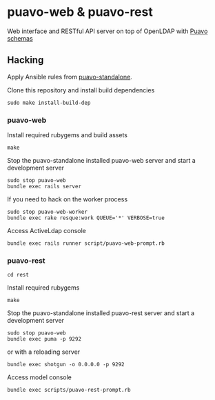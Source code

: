 
# puavo-web & puavo-rest

Web interface and RESTful API server on top of OpenLDAP with [Puavo
schemas](https://github.com/opinsys/puavo-ds)

## Hacking


Apply Ansible rules from [puavo-standalone](https://github.com/opinsys/puavo-standalone).


Clone this repository and install build dependencies

    sudo make install-build-dep

### puavo-web

Install required rubygems and build assets

    make

Stop the puavo-standalone installed puavo-web server and start a development
server

    sudo stop puavo-web
    bundle exec rails server

If you need to hack on the worker process

    sudo stop puavo-web-worker
    bundle exec rake resque:work QUEUE='*' VERBOSE=true

Access ActiveLdap console

    bundle exec rails runner script/puavo-web-prompt.rb

### puavo-rest

    cd rest

Install required rubygems

    make

Stop the puavo-standalone installed puavo-rest server and start a development
server

    sudo stop puavo-web
    bundle exec puma -p 9292

or with a reloading server

    bundle exec shotgun -o 0.0.0.0 -p 9292

Access model console

    bundle exec scripts/puavo-rest-prompt.rb

